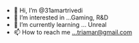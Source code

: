 - 👋 Hi, I’m @31amartrivedi
- 👀 I’m interested in ...Gaming, R&D
- 🌱 I’m currently learning ... Unreal
- 📫 How to reach me ...triamar@gmail.com
